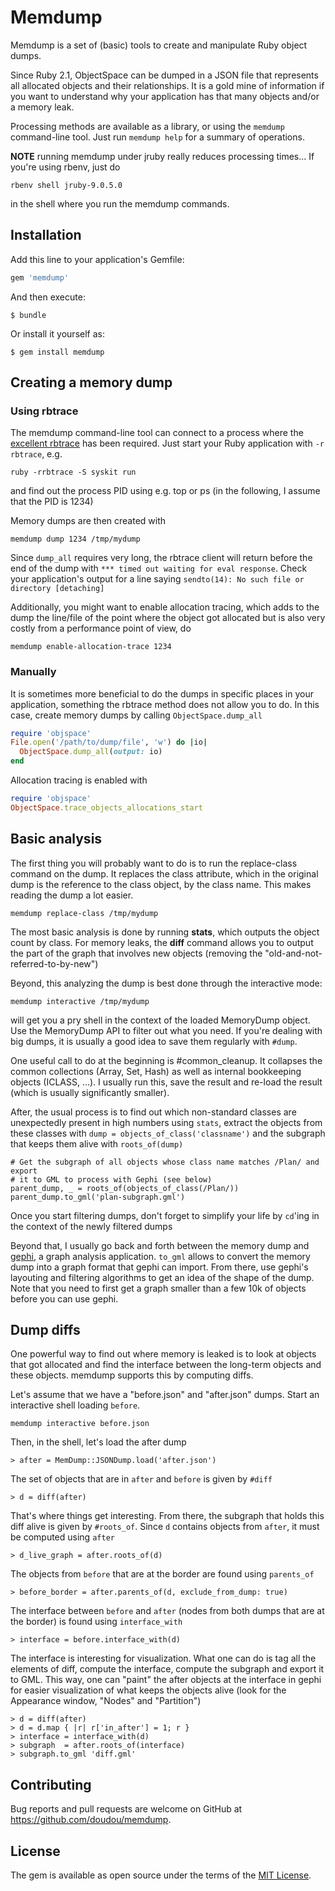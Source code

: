 # Memdump

Memdump is a set of (basic) tools to create and manipulate Ruby object dumps.

Since Ruby 2.1, ObjectSpace can be dumped in a JSON file that represents all
allocated objects and their relationships. It is a gold mine of information if
you want to understand why your application has that many objects and/or a
memory leak.

Processing methods are available as a library, or using the `memdump`
command-line tool. Just run `memdump help` for a summary of operations.

**NOTE** running memdump under jruby really reduces processing times... If you're using rbenv, just do

```
rbenv shell jruby-9.0.5.0
```

in the shell where you run the memdump commands.

## Installation

Add this line to your application's Gemfile:

```ruby
gem 'memdump'
```

And then execute:

    $ bundle

Or install it yourself as:

    $ gem install memdump


## Creating a memory dump

### Using rbtrace

The memdump command-line tool can connect to a process where
the [excellent rbtrace](https://github.com/tmm1/rbtrace) has been required. Just
start your Ruby application with `-r rbtrace`, e.g.

```
ruby -rrbtrace -S syskit run
```

and find out the process PID using e.g. top or ps (in the following, I assume
that the PID is 1234)

Memory dumps are then created with

```
memdump dump 1234 /tmp/mydump
```

Since `dump_all` requires very long, the rbtrace client will return before the
end of the dump with `*** timed out waiting for eval response`. Check your
application's output for a line saying `sendto(14): No such file or directory
[detaching]`

Additionally, you might want to enable allocation tracing, which adds to the
dump the line/file of the point where the object got allocated but is also very
costly from a performance point of view, do

```
memdump enable-allocation-trace 1234
```

### Manually

It is sometimes more beneficial to do the dumps in specific places
in your application, something the rbtrace method does not allow you to do. In
this case, create memory dumps by calling `ObjectSpace.dump_all`

~~~ ruby
require 'objspace'
File.open('/path/to/dump/file', 'w') do |io|
  ObjectSpace.dump_all(output: io)
end
~~~

Allocation tracing is enabled with

~~~ ruby
require 'objspace'
ObjectSpace.trace_objects_allocations_start
~~~

## Basic analysis

The first thing you will probably want to do is to run the replace-class command
on the dump. It replaces the class attribute, which in the original dump is the
reference to the class object, by the class name. This makes reading the dump a
lot easier.

```
memdump replace-class /tmp/mydump
```

The most basic analysis is done by running **stats**, which outputs the object
count by class. For memory leaks, the **diff** command allows you to output the
part of the graph that involves new objects (removing the
"old-and-not-referred-to-by-new")

Beyond, this analyzing the dump is best done through the interactive mode:

```
memdump interactive /tmp/mydump
```

will get you a pry shell in the context of the loaded MemoryDump object. Use
the MemoryDump API to filter out what you need. If you're dealing with big dumps,
it is usually a good idea to save them regularly with `#dump`.

One useful call to do at the beginning is #common_cleanup. It collapses the
common collections (Array, Set, Hash) as well as internal bookkeeping objects
(ICLASS, …). I usually run this, save the result and re-load the result (which
is usually significantly smaller).

After, the usual process is to find out which non-standard classes are
unexpectedly present in high numbers using `stats`, extract the objects from
these classes with `dump = objects_of_class('classname')` and the subgraph that
keeps them alive with `roots_of(dump)`

```
# Get the subgraph of all objects whose class name matches /Plan/ and export
# it to GML to process with Gephi (see below)
parent_dump, _ = roots_of(objects_of_class(/Plan/))
parent_dump.to_gml('plan-subgraph.gml')
```

Once you start filtering dumps, don't forget to simplify your life by `cd`'ing
in the context of the newly filtered dumps

Beyond that, I usually go back and forth between the memory dump and
[gephi](http://gephi.org), a graph analysis application. `to_gml` allows to
convert the memory dump into a graph format that gephi can import.  From there,
use gephi's layouting and filtering algorithms to get an idea of the shape of
the dump. Note that you need to first get a graph smaller than a few 10k of objects
before you can use gephi.

## Dump diffs

One powerful way to find out where memory is leaked is to look at objects that
got allocated and find the interface between the long-term objects and these
objects. memdump supports this by computing diffs.

Let's assume that we have a "before.json" and "after.json" dumps. Start an interactive
shell loading `before`.

```
memdump interactive before.json
```

Then, in the shell, let's load the after dump

```
> after = MemDump::JSONDump.load('after.json')
```

The set of objects that are in `after` and `before` is given by `#diff`

```
> d = diff(after)
```

That's where things get interesting. From there, the subgraph that holds this
diff alive is given by `#roots_of`. Since `d` contains objects from `after`, it
must be computed using `after`

```
> d_live_graph = after.roots_of(d)
```

The objects from `before` that are at the border are found using `parents_of`

```
> before_border = after.parents_of(d, exclude_from_dump: true)
```

The interface between `before` and `after` (nodes from both dumps that are at
the border) is found using `interface_with`

```
> interface = before.interface_with(d)
```

The interface is interesting for visualization. What one can do is tag all the
elements of diff, compute the interface, compute the subgraph and export it to
GML. This way, one can "paint" the after objects at the interface in gephi
for easier visualization of what keeps the objects alive (look for the
Appearance window, "Nodes" and "Partition")

```
> d = diff(after)
> d = d.map { |r| r['in_after'] = 1; r }
> interface = interface_with(d)
> subgraph  = after.roots_of(interface)
> subgraph.to_gml 'diff.gml'
```

## Contributing

Bug reports and pull requests are welcome on GitHub at https://github.com/doudou/memdump.

## License

The gem is available as open source under the terms of the [MIT License](http://opensource.org/licenses/MIT).

